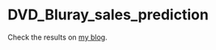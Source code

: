 # DVD_Bluray_sales_prediction

Check the results on [my blog](http://tyokogawa.github.io/Movie_DVD_sales_prediction/).
